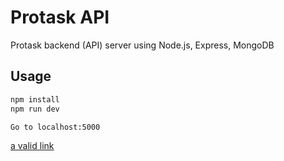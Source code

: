 # Protask API

Protask backend (API) server using Node.js, Express, MongoDB

## Usage

```bash
npm install
npm run dev

Go to localhost:5000
```

[a valid link](http://localhost:5000)